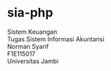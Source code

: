# sia-php
Sistem Keuangan
<br>
Tugas Sistem Informasi Akuntansi
<br>
Norman Syarif
<br>
F1E115017
<br>
Universitas Jambi
